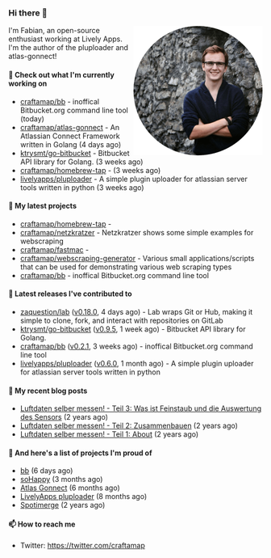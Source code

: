 ### Hi there 👋

<img src="https://raw.githubusercontent.com/craftamap/craftamap/master/assets/profile_picture.png" align="right" width="256"/>

I'm Fabian, an open-source enthusiast working at Lively Apps. I'm the author of the pluploader and atlas-gonnect!

#### 👷 Check out what I'm currently working on

- [craftamap/bb](https://github.com/craftamap/bb) - inoffical Bitbucket.org command line tool (today)
- [craftamap/atlas-gonnect](https://github.com/craftamap/atlas-gonnect) - An Atlassian Connect Framework written in Golang (4 days ago)
- [ktrysmt/go-bitbucket](https://github.com/ktrysmt/go-bitbucket) - Bitbucket API library for Golang. (3 weeks ago)
- [craftamap/homebrew-tap](https://github.com/craftamap/homebrew-tap) -  (3 weeks ago)
- [livelyapps/pluploader](https://github.com/livelyapps/pluploader) - A simple plugin uploader for atlassian server tools written in python (3 weeks ago)

#### 🌱 My latest projects

- [craftamap/homebrew-tap](https://github.com/craftamap/homebrew-tap) - 
- [craftamap/netzkratzer](https://github.com/craftamap/netzkratzer) - Netzkratzer shows some simple examples for webscraping
- [craftamap/fastmac](https://github.com/craftamap/fastmac) - 
- [craftamap/webscraping-generator](https://github.com/craftamap/webscraping-generator) - Various small applications/scripts that can be used for demonstrating various web scraping types
- [craftamap/bb](https://github.com/craftamap/bb) - inoffical Bitbucket.org command line tool

#### 🔭 Latest releases I've contributed to

- [zaquestion/lab](https://github.com/zaquestion/lab) ([v0.18.0](https://github.com/zaquestion/lab/releases/tag/v0.18.0), 4 days ago) - Lab wraps Git or Hub, making it simple to clone, fork, and interact with repositories on GitLab
- [ktrysmt/go-bitbucket](https://github.com/ktrysmt/go-bitbucket) ([v0.9.5](https://github.com/ktrysmt/go-bitbucket/releases/tag/v0.9.5), 1 week ago) - Bitbucket API library for Golang.
- [craftamap/bb](https://github.com/craftamap/bb) ([v0.2.1](https://github.com/craftamap/bb/releases/tag/v0.2.1), 3 weeks ago) - inoffical Bitbucket.org command line tool
- [livelyapps/pluploader](https://github.com/livelyapps/pluploader) ([v0.6.0](https://github.com/livelyapps/pluploader/releases/tag/v0.6.0), 1 month ago) - A simple plugin uploader for atlassian server tools written in python

#### 📜 My recent blog posts


- [Luftdaten selber messen! - Teil 3: Was ist Feinstaub und die Auswertung des Sensors](https://siegelfabian.de/posts/2018/02/luftdaten3/) (2 years ago)
- [Luftdaten selber messen! - Teil 2: Zusammenbauen](https://siegelfabian.de/posts/2018/02/luftdaten2/) (2 years ago)
- [Luftdaten selber messen! - Teil 1: About](https://siegelfabian.de/posts/2018/02/luftdaten1/) (2 years ago)

#### 🦚 And here's a list of projects I'm proud of

- [bb](https://siegelfabian.de/projects/2021/bb/) (6 days ago)
- [soHappy](https://siegelfabian.de/projects/2020/sohappy/) (3 months ago)
- [Atlas Gonnect](https://siegelfabian.de/projects/2020/atlas-gonnect/) (6 months ago)
- [LivelyApps pluploader](https://siegelfabian.de/projects/2020/pluploader/) (8 months ago)
- [Spotimerge](https://siegelfabian.de/projects/2019/spotimerge/) (2 years ago)

#### 📫 How to reach me

- Twitter: https://twitter.com/craftamap
